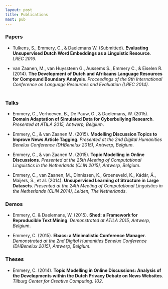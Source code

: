 ```yaml
---
layout: post
title: Publications
mast: pub
---
```


### Papers

* Tulkens, S., Emmery, C., & Daelemans W. (Submitted).  **Evaluating Unsupervised Dutch Word Embeddings as a Linguistic Resource**. *LREC 2016*.

* van Zaanen, M., van Huyssteen G., Aussems S., Emmery C., & Eiselen R. (2014).  **The Development of Dutch and Afrikaans Language Resources for Compound Boundary Analysis**. *Proceedings of the 9th International Conference on Language Resources and Evaluation (LREC 2014)*.
  <br> [<i class="fa fa-file-code-o"></i>](https://scholar.google.com/scholar.bib?q=info:FnyVc0vpKzMJ:scholar.google.com/&output=citation&scisig=AAGBfm0AAAAAVer6rTz0DzDhVCzecN8cPJyQAT1M2dEA&scisf=4&hl=en) &nbsp; [<i class="fa fa-file-pdf-o"></i>](http://ilk.uvt.nl/menno/files/docs/p_lrec14.pdf) &nbsp; <i class="fa fa-github"></i>

### Talks

* Emmery, C., Verhoeven, B., De Pauw, G., & Daelemans, W. (2015).  **Domain Adaptation of Simulated Data for Cyberbullying Research**. *Presented at ATILA 2015, Antwerp, Belgium*.

* Emmery, C., & van Zaanen M. (2015).  **Modelling Discussion Topics to Improve News Article Tagging**. *Presented at the 2nd Digital Humanities Benelux Conference (DHBenelux 2015), Antwerp, Belgium*.

* Emmery, C., & van Zaanen M. (2015).  **Topic Modelling in Online Discussions**. *Presented at the 25th Meeting of Computational Linguistics in the Netherlands (CLIN 2015), Antwerp, Belgium*.

* Emmery, C., van Zaanen, M., Dinnissen, K., Groeneveld, K., Kádár, Á., Maijers, S., et al. (2014). **Unsupervised Learning of Structure in Large Datasets**. *Presented at the 24th Meeting of Computational Linguistics in the Netherlands (CLIN 2014), Leiden, The Netherlands*.

### Demos

* Emmery, C. & Daelemans, W. (2015).  **Shed: a Framework for Reproducible Text Mining**. *Demonstrated at ATILA 2015, Antwerp, Belgium*.

* Emmery, C. (2015).  **Ebacs: a Minimalistic Conference Manager**. *Demonstrated at the 2nd Digital Humanities Benelux Conference (DHBenelux 2015), Antwerp, Belgium*.

### Theses

* Emmery, C. (2014). **Topic Modelling in Online Discussions: Analysis of the Developments within the Dutch Privacy Debate on News Websites**. *Tilburg Center for Creative Computing. 102*.
  <br> [<i class="fa fa-file-code-o"></i>](https://www.worldcat.org/title/topic-modelling-in-online-discussions-analysis-of-the-developments-within-the-dutch-privacy-debate-on-news-websites/oclc/894803324&referer=brief_results) &nbsp; [<i class="fa fa-file-pdf-o"></i>](http://arno.uvt.nl/show.cgi?fid=135375) &nbsp; [<i class="fa fa-github"></i>](https://www.github.com/cmry/aivb)
